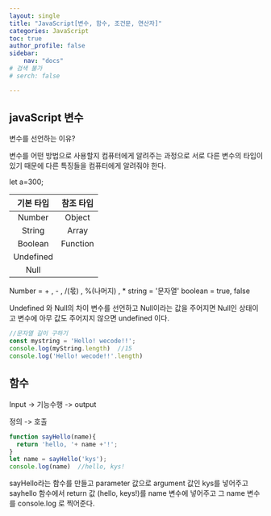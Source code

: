 ```yaml
---
layout: single
title: "JavaScript[변수, 함수, 조건문, 연산자]"
categories: JavaScript
toc: true
author_profile: false
sidebar:
    nav: "docs"
# 검색 불가
# serch: false 

---
```




## javaScript 변수



변수를 선언하는 이유? 

변수를 어떤 방법으로 사용할지 컴퓨터에게 알려주는 과정으로 
서로 다른 변수의 타입이 있기 때문에 다른 특징들을 컴퓨터에게 알려줘야 한다.

let a=300;

| 기본 타입 | 참조 타입 |
| :-------: | :-------: |
|  Number   |  Object   |
|  String   |   Array   |
|  Boolean  | Function  |
| Undefined |           |
|   Null    |           |

Number = + , - , /(몫) , %(나머지) , * 
string = '문자열'
boolean = true, false

Undefined 와 Null의 차이
변수를 선언하고 Null이라는 값을 주어지면 Null인 상태이고
변수에 아무 값도 주어지지 않으면 undefined 이다.

```javascript
//문자열 길이 구하기
const mystring = 'Hello! wecode!!';
console.log(myString.length)  //15
console.log('Hello! wecode!!'.length)
```



## 함수

Input -> 기능수행 -> output

정의 -> 호출

```javascript
function sayHello(name){
  return 'hello, '+ name +'!';
}
let name = sayHello('kys');
console.log(name)  //hello, kys!
```

sayHello라는 함수를 만들고 parameter 값으로 argument 값인 kys를 넣어주고 sayhello 함수에서 return 값 (hello, keys!)를 name 변수에 넣어주고 그 name 변수를 console.log 로 찍어준다.

